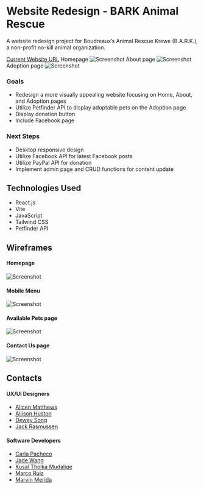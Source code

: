 # Website Redesign - BARK Animal Rescue
A website redesign project for Boudreaux’s Animal Rescue Krewe (B.A.R.K.), a non-profit no-kill animal organization. 

[Current Website URL](http://barkanimalrescue.org/)
Homepage
![Screenshot](https://i.imgur.com/vUSAFaM.jpg)
About page
![Screenshot](https://i.imgur.com/5IgJXNQ.png)
Adoption page
![Screenshot](https://i.imgur.com/MiJellA.png)

### Goals
- Redesign a more visually appealing website focusing on Home, About, and Adoption pages
- Utilize Petfinder API to display adoptable pets on the Adoption page
- Display donation button
- Include Facebook page

### Next Steps
- Desktop responsive design
- Utilize Facebook API for latest Facebook posts
- Utilize PayPal API for donation
- Implement admin page and CRUD functions for content update

## Technologies Used
- React.js
- Vite
- JavaScript
- Tailwind CSS
- Petfinder API

## Wireframes
#### Homepage
![Screenshot](https://i.imgur.com/dtaf65g.png)
#### Mobile Menu
![Screenshot](https://i.imgur.com/9exLccO.png)
#### Available Pets page
![Screenshot](https://i.imgur.com/qEg2aDz.png)
#### Contact Us page
![Screenshot](https://i.imgur.com/VXrjtbR.png)

## Contacts
#### UX/UI Designers
- [Alicen Matthews](https://www.linkedin.com/in/alicenmatthews/)
- [Allison Huston](https://www.linkedin.com/in/al-huston/)
- [Dewey Song](https://www.linkedin.com/in/duhyungsong/)
- [Jack Rasmussen](https://www.linkedin.com/in/j-rasmussen/)

#### Software Developers
- [Carla Pacheco](https://github.com/cmpacheco23)
- [Jade Wang](https://github.com/jadewang425)
- [Kusal Tholka Mudalige](https://github.com/aizealawin)
- [Marco Ruiz](https://github.com/mar69287)
- [Marvin Merida](https://github.com/mmarvin3)
